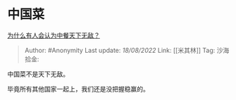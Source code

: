 # 中国菜
[为什么有人会认为中餐天下无敌？](https://www.zhihu.com/question/57543664/answer/2628514295)

> Author: #Anonymity
> Last update: *18/08/2022*
> Link: [[米其林]]
> Tag:
> 沙海拾金:

中国菜不是天下无敌。

毕竟所有其他国家一起上，我们还是没把握稳赢的。
